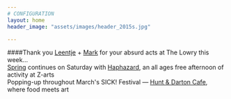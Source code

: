 ```yaml
---
# CONFIGURATION
layout: home
header_image: "assets/images/header_2015s.jpg"

---
```

####Thank you [Leentje](/current/2015-spring/vandecruys) + [Mark](/current/2015-spring/thomas) for your absurd acts at The Lowry this week…<br>[Spring](/current/2015-spring) continues on Saturday with [Haphazard](/current/2015-haphazard), an all ages free afternoon of activity at Z-arts<br>Popping-up throughout March's SICK! Festival — [Hunt & Darton Cafe](/current/2015-spring/h&d), where food meets art
